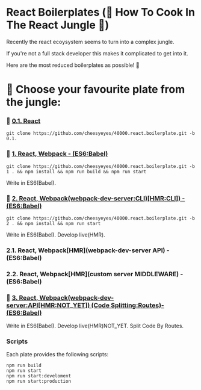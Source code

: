 # React Boilerplates (:see_no_evil: How To Cook In The React Jungle :palm_tree:)

Recently the react ecoysystem seems to turn into a complex jungle.

If you're not a full stack developer this makes it complicated to get into it.

Here are the most reduced boilerplates as possible! :tada:

# :open_book: Choose your favourite plate from the jungle:

### :banana: [0.1. React](../../tree/0.1)
```script
git clone https://github.com/cheesyeyes/40000.react.boilerplate.git -b 0.1.
```

### :avocado: [1.   React, Webpack - (ES6:Babel)](../../tree/1)
```script
git clone https://github.com/cheesyeyes/40000.react.boilerplate.git -b 1 . && npm install && npm run build && npm run start
```

Write in ES6(Babel).

### :pineapple: [2. React, Webpack(webpack-dev-server:CLI)[HMR:CLI]) - (ES6:Babel)](../../tree/2)

```script
git clone https://github.com/cheesyeyes/40000.react.boilerplate.git -b 2 . && npm install && npm run start
```
Write in ES6(Babel). Develop live(HMR).

### 2.1. React, Webpack[HMR](webpack-dev-server API) - (ES6:Babel)
### 2.2. React, Webpack[HMR](custom server MIDDLEWARE) - (ES6:Babel)

### :tangerine: [3. React, Webpack(webpack-dev-server:API[HMR:NOT_YET]) (Code Splitting:Routes)- (ES6:Babel)](../../tree/3)

Write in ES6(Babel). Develop live(HMR)NOT_YET. Split Code By Routes.

### Scripts
Each plate provides the following scripts:

```script
npm run build
npm run start
npm run start:develoment
npm run start:production
```

